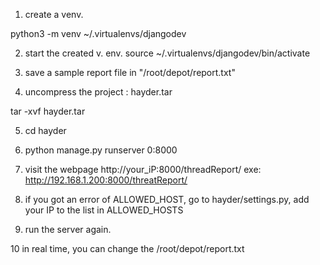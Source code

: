 1. create a venv.

python3 -m venv ~/.virtualenvs/djangodev

2. start the created v. env. 
source ~/.virtualenvs/djangodev/bin/activate

3. save a sample report file in "/root/depot/report.txt"

4. uncompress the project : hayder.tar

tar -xvf hayder.tar

5. cd hayder

6. python manage.py runserver 0:8000

7. visit the webpage http://your_iP:8000/threadReport/
exe: http://192.168.1.200:8000/threatReport/

8. if you got an error of ALLOWED_HOST, go to hayder/settings.py, add your IP to the list in ALLOWED_HOSTS

9. run the server again.

10 in real time, you can change the /root/depot/report.txt
